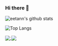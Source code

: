 ### Hi there 👋

<!--
**eetann/eetann** is a ✨ _special_ ✨ repository because its `README.md` (this file) appears on your GitHub profile. -->

![eetann's github stats](https://github-readme-stats.vercel.app/api?username=eetann&count_private=true&show_icons=true&theme=gruvbox)

![Top Langs](https://github-readme-stats.vercel.app/api/top-langs/?username=eetann&theme=gruvbox)

<a href="https://github.com/eetann/mrsagasu">
  <img align="center" src="https://github-readme-stats.vercel.app/api/pin/?username=eetann&repo=mrsagasu&theme=gruvbox" />
</a>

<a href="https://github.com/eetann/mrjimaku">
  <img align="center" src="https://github-readme-stats.vercel.app/api/pin/?username=eetann&repo=mrjimaku&theme=gruvbox" />
</a>
